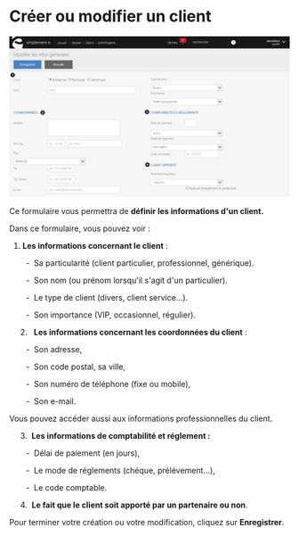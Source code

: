 # Créer ou modifier un client


![editinfogenerales-screenshotciappsimplementecom20150817094830](images/editinfogenerales-screenshotciappsimplementecom20150817094830.png)


<p>Ce formulaire vous permettra de <strong>d&eacute;finir les informations d'un client.</strong></p>
<p>Dans ce formulaire, vous pouvez voir :</p>
<ol>
<li><strong>Les informations concernant le client</strong> :</li>
</ol>
<p style="padding-left: 30px;">-&nbsp; Sa particularit&eacute; (client particulier, professionnel, g&eacute;n&eacute;rique).</p>
<p style="padding-left: 30px;">-&nbsp; Son nom (ou pr&eacute;nom lorsqu'il s'agit d'un particulier).</p>
<p style="padding-left: 30px;">-&nbsp; Le type de client (divers, client service...).</p>
<p style="padding-left: 30px;">-&nbsp; Son importance (VIP, occasionnel, r&eacute;gulier).</p>
<p>&nbsp;&nbsp;&nbsp; &nbsp;2.&nbsp;&nbsp; <strong>Les informations concernant les coordonn&eacute;es du client</strong> :</p>
<p style="padding-left: 30px;">-&nbsp; Son adresse,</p>
<p style="padding-left: 30px;">-&nbsp; Son code postal, sa ville,</p>
<p style="padding-left: 30px;">-&nbsp; Son num&eacute;ro de t&eacute;l&eacute;phone (fixe ou mobile),</p>
<p style="padding-left: 30px;">-&nbsp; Son e-mail.&nbsp;&nbsp;</p>
<p>Vous pouvez acc&eacute;der aussi aux informations professionnelles du client.</p>
<p>&nbsp;&nbsp;&nbsp;&nbsp; 3.&nbsp; <strong>Les informations de comptabilit&eacute; et r&eacute;glement :</strong></p>
<p style="padding-left: 30px;">-&nbsp; D&eacute;lai de paiement (en jours),</p>
<p style="padding-left: 30px;">-&nbsp; Le mode de r&eacute;glements (ch&eacute;que, pr&eacute;l&eacute;vement...),</p>
<p style="padding-left: 30px;">-&nbsp; Le code comptable.</p>
<p>&nbsp;&nbsp;&nbsp;&nbsp; 4.&nbsp; <strong>Le fait que le client soit apport&eacute; par un partenaire ou non</strong>.</p>
<p>Pour terminer votre cr&eacute;ation ou votre modification, cliquez sur <strong>Enregistrer</strong>.</p>

